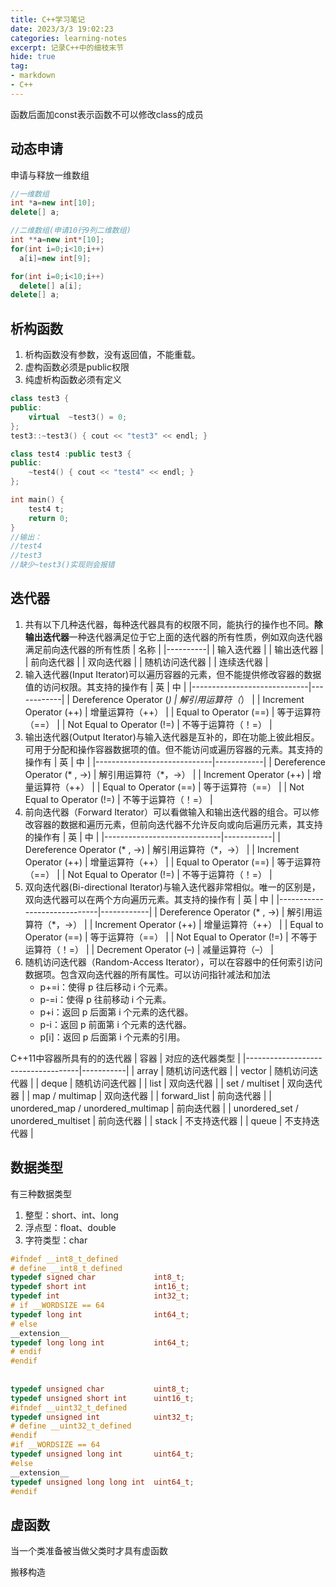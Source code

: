 ```yaml
---
title: C++学习笔记
date: 2023/3/3 19:02:23
categories: learning-notes
excerpt: 记录C++中的细枝末节
hide: true
tag: 
- markdown
- C++
---
```

函数后面加const表示函数不可以修改class的成员
## 动态申请
申请与释放一维数组
```C++
//一维数组
int *a=new int[10];
delete[] a;

//二维数组(申请10行9列二维数组)
int **a=new int*[10];
for(int i=0;i<10;i++)
  a[i]=new int[9];

for(int i=0;i<10;i++)
  delete[] a[i];
delete[] a;
```

## 析构函数
1. 析构函数没有参数，没有返回值，不能重载。
2. 虚构函数必须是public权限
3. 纯虚析构函数必须有定义
```C++
class test3 {
public:
	virtual  ~test3() = 0;
};
test3::~test3() { cout << "test3" << endl; }

class test4 :public test3 {
public:
	~test4() { cout << "test4" << endl; }
};

int main() {
	test4 t;
	return 0;
}
//输出：
//test4
//test3
//缺少~test3()实现则会报错
```

## 迭代器
1. 共有以下几种迭代器，每种迭代器具有的权限不同，能执行的操作也不同。**除输出迭代器**一种迭代器满足位于它上面的迭代器的所有性质，例如双向迭代器满足前向迭代器的所有性质
| 名称       |
|----------|
| 输入迭代器    |
| 输出迭代器    |
| 前向迭代器    |
| 双向迭代器    |
| 随机访问迭代器  |
| 连续迭代器    |
2. 输入迭代器(Input Iterator)可以遍历容器的元素，但不能提供修改容器的数据值的访问权限。其支持的操作有
|             英              |        中    |
|-----------------------------|------------|
| Dereference Operator (*)    | 解引用运算符（*）  |
| Increment Operator (++)     | 增量运算符（++）  |
| Equal to Operator (==)      | 等于运算符（==）  |
| Not Equal to Operator (!=)  | 不等于运算符（！=） |
3. 输出迭代器(Output Iterator)与输入迭代器是互补的，即在功能上彼此相反。可用于分配和操作容器数据项的值。但不能访问或遍历容器的元素。其支持的操作有
|             英              |        中    |
|-----------------------------|------------|
| Dereference Operator (* , ->)    | 解引用运算符（*，->）  |
| Increment Operator (++)     | 增量运算符（++）  |
| Equal to Operator (==)      | 等于运算符（==）  |
| Not Equal to Operator (!=)  | 不等于运算符（！=） |
4. 前向迭代器（Forward Iterator）可以看做输入和输出迭代器的组合。可以修改容器的数据和遍历元素，但前向迭代器不允许反向或向后遍历元素，其支持的操作有
|             英              |        中    |
|-----------------------------|------------|
| Dereference Operator (* , ->)    | 解引用运算符（*，->）  |
| Increment Operator (++)     | 增量运算符（++）  |
| Equal to Operator (==)      | 等于运算符（==）  |
| Not Equal to Operator (!=)  | 不等于运算符（！=） |
5. 双向迭代器(Bi-directional Iterator)与输入迭代器非常相似。唯一的区别是，双向迭代器可以在两个方向遍历元素。其支持的操作有
|             英              |        中    |
|-----------------------------|------------|
| Dereference Operator (* , ->)    | 解引用运算符（*，->）  |
| Increment Operator (++)     | 增量运算符（++）  |
| Equal to Operator (==)      | 等于运算符（==）  |
| Not Equal to Operator (!=)  | 不等于运算符（！=） |
| Decrement Operator (–)  | 减量运算符（–） |
6. 随机访问迭代器（Random-Access Iterator），可以在容器中的任何索引访问数据项。包含双向迭代器的所有属性。可以访问指针减法和加法 
	- p+=i：使得 p 往后移动 i 个元素。
	- p-=i：使得 p 往前移动 i 个元素。
	- p+i：返回 p 后面第 i 个元素的迭代器。
	- p-i：返回 p 前面第 i 个元素的迭代器。
	- p[i]：返回 p 后面第 i 个元素的引用。

C++11中容器所具有的的迭代器
| 容器                                 | 对应的迭代器类型  |
|------------------------------------|-----------|
| array                              | 随机访问迭代器   |
| vector                             | 随机访问迭代器   |
| deque                              | 随机访问迭代器   |
| list                               | 双向迭代器     |
| set / multiset                     | 双向迭代器     |
| map / multimap                     | 双向迭代器     |
| forward_list                       | 前向迭代器     |
| unordered_map / unordered_multimap | 前向迭代器     |
| unordered_set / unordered_multiset | 前向迭代器     |
| stack                              | 不支持迭代器    |
| queue                              | 不支持迭代器    |


## 数据类型
有三种数据类型
1. 整型：short、int、long
2. 浮点型：float、double
3. 字符类型：char
```C++
#ifndef __int8_t_defined  
# define __int8_t_defined  
typedef signed char             int8_t;   
typedef short int               int16_t;  
typedef int                     int32_t;  
# if __WORDSIZE == 64  
typedef long int                int64_t;  
# else  
__extension__  
typedef long long int           int64_t;  
# endif  
#endif  
  
  
typedef unsigned char           uint8_t;  
typedef unsigned short int      uint16_t;  
#ifndef __uint32_t_defined  
typedef unsigned int            uint32_t;  
# define __uint32_t_defined  
#endif  
#if __WORDSIZE == 64  
typedef unsigned long int       uint64_t;  
#else  
__extension__  
typedef unsigned long long int  uint64_t;  
#endif  
```

## 虚函数
当一个类准备被当做父类时才具有虚函数

搬移构造